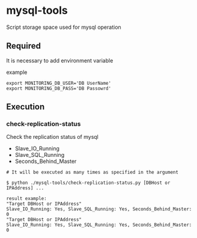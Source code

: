 # mysql-tools

Script storage space used for mysql operation

## Required

It is necessary to add environment variable

example

```
export MONITORING_DB_USER='DB UserName'
export MONITORING_DB_PASS='DB Passowrd'
```

## Execution

### check-replication-status

Check the replication status of mysql

- Slave_IO_Running
- Slave_SQL_Running
- Seconds_Behind_Master

```
# It will be executed as many times as specified in the argument

$ python ./mysql-tools/check-replication-status.py [DBHost or IPAddress] ...

result example:
"Target DBHost or IPAddress"
Slave_IO_Running: Yes, Slave_SQL_Running: Yes, Seconds_Behind_Master: 0
"Target DBHost or IPAddress"
Slave_IO_Running: Yes, Slave_SQL_Running: Yes, Seconds_Behind_Master: 0


```
